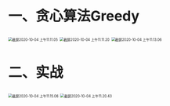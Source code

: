 # 一、贪心算法Greedy

<img src="https://leibnize-picbed.oss-cn-shenzhen.aliyuncs.com/img/20201004111109.png" alt="截屏2020-10-04 上午11.11.05" style="zoom:50%;" />

<img src="https://leibnize-picbed.oss-cn-shenzhen.aliyuncs.com/img/20201004111125.png" alt="截屏2020-10-04 上午11.11.20" style="zoom:50%;" />

<img src="https://leibnize-picbed.oss-cn-shenzhen.aliyuncs.com/img/20201004111310.png" alt="截屏2020-10-04 上午11.13.06" style="zoom:50%;" />



# 二、实战

<img src="https://leibnize-picbed.oss-cn-shenzhen.aliyuncs.com/img/20201004111509.png" alt="截屏2020-10-04 上午11.15.06" style="zoom:50%;" />

<img src="https://leibnize-picbed.oss-cn-shenzhen.aliyuncs.com/img/20201004112047.png" alt="截屏2020-10-04 上午11.20.43" style="zoom:50%;" />

